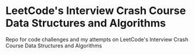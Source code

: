 # LeetCode's Interview Crash Course Data Structures and Algorithms

Repo for code challenges and my attempts on LeetCode's Interview Crash Course Data Structures and Algorithms
